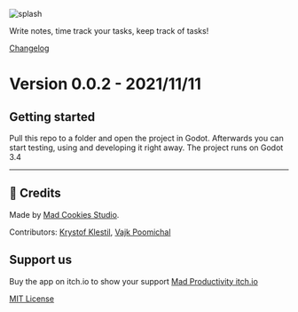 ![splash](https://github.com/Mad-Cookies-Prototypes/mad-productivity/blob/dev/repoMain.png)

Write notes, time track your tasks, keep track of tasks!

[Changelog]()


# Version 0.0.2 - 2021/11/11

## Getting started

Pull this repo to a folder and open the project in Godot. Afterwards you can start testing, using and developing it right away. The project runs on Godot 3.4

---

## 📃 Credits
Made by [Mad Cookies Studio](https://madcookies.games).

Contributors: [Krystof Klestil](https://lentsius-bark.itch.io/), [Vajk Poomichal](https://madcookies.games)

## Support us

Buy the app on itch.io to show your support [Mad Productivity itch.io](https://lentsius-bark.itch.io/mad-productivity)

[MIT License](https://github.com/Mad-Cookies-Prototypes/mad-productivity/blob/dev/LICENSE.txt)
